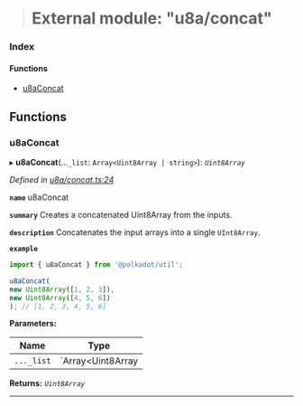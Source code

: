 > # External module: "u8a/concat"

### Index

#### Functions

* [u8aConcat](_u8a_concat_.md#u8aconcat)

## Functions

###  u8aConcat

▸ **u8aConcat**(...`_list`: `Array<Uint8Array | string>`): *`Uint8Array`*

*Defined in [u8a/concat.ts:24](url)*

**`name`** u8aConcat

**`summary`** Creates a concatenated Uint8Array from the inputs.

**`description`** 
Concatenates the input arrays into a single `UInt8Array`.

**`example`** 
<BR>

```javascript
import { u8aConcat } from '@polkadot/util';

u8aConcat(
new Uint8Array([1, 2, 3]),
new Uint8Array([4, 5, 6])
); // [1, 2, 3, 4, 5, 6]
```

**Parameters:**

Name | Type |
------ | ------ |
`..._list` | `Array<Uint8Array | string>` |

**Returns:** *`Uint8Array`*

___